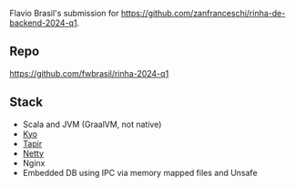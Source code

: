 Flavio Brasil's submission for https://github.com/zanfranceschi/rinha-de-backend-2024-q1.

## Repo

https://github.com/fwbrasil/rinha-2024-q1

## Stack

- Scala and JVM (GraalVM, not native)
- [Kyo](https://getkyo.io/)
- [Tapir](https://github.com/softwaremill/tapir)
- [Netty](https://netty.io/)
- Nginx
- Embedded DB using IPC via memory mapped files and Unsafe
